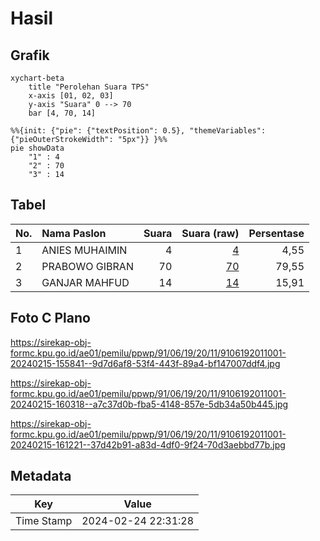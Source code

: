 # Hasil

## Grafik

```mermaid
xychart-beta
    title "Perolehan Suara TPS"
    x-axis [01, 02, 03]
    y-axis "Suara" 0 --> 70
    bar [4, 70, 14]
```

```mermaid
%%{init: {"pie": {"textPosition": 0.5}, "themeVariables": {"pieOuterStrokeWidth": "5px"}} }%%
pie showData
    "1" : 4
    "2" : 70
    "3" : 14
```

## Tabel

| No. | Nama Paslon    | Suara | Suara (raw) | Persentase |
|:--- |:-------------- | -----:| -----------:| ----------:|
| 1   | ANIES MUHAIMIN | 4     | [4][p-1]    | 4,55       |
| 2   | PRABOWO GIBRAN | 70    | [70][p-2]   | 79,55      |
| 3   | GANJAR MAHFUD  | 14    | [14][p-3]   | 15,91      |


[p-1]: https://github.com/gigit-pemilu/pemilu-2024-91-papua/blob/main/pilpres/hitung-suara/sub/91-papua/sub/06-biak-numfor/sub/19-aimando-padaido/sub/2011-yeri/sub/001-tps/sub/paslon-1.txt
[p-2]: https://github.com/gigit-pemilu/pemilu-2024-91-papua/blob/main/pilpres/hitung-suara/sub/91-papua/sub/06-biak-numfor/sub/19-aimando-padaido/sub/2011-yeri/sub/001-tps/sub/paslon-2.txt
[p-3]: https://github.com/gigit-pemilu/pemilu-2024-91-papua/blob/main/pilpres/hitung-suara/sub/91-papua/sub/06-biak-numfor/sub/19-aimando-padaido/sub/2011-yeri/sub/001-tps/sub/paslon-3.txt

## Foto C Plano

https://sirekap-obj-formc.kpu.go.id/ae01/pemilu/ppwp/91/06/19/20/11/9106192011001-20240215-155841--9d7d6af8-53f4-443f-89a4-bf147007ddf4.jpg

https://sirekap-obj-formc.kpu.go.id/ae01/pemilu/ppwp/91/06/19/20/11/9106192011001-20240215-160318--a7c37d0b-fba5-4148-857e-5db34a50b445.jpg

https://sirekap-obj-formc.kpu.go.id/ae01/pemilu/ppwp/91/06/19/20/11/9106192011001-20240215-161221--37d42b91-a83d-4df0-9f24-70d3aebbd77b.jpg


## Metadata

| Key        | Value               |
| ---------- | ------------------- |
| Time Stamp | 2024-02-24 22:31:28 |



